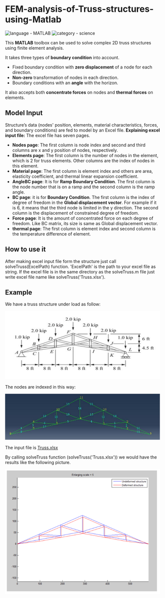 # FEM-analysis-of-Truss-structures-using-Matlab

![language - MATLAB](https://img.shields.io/badge/language-MATLAB-blue)
![category - science](https://img.shields.io/badge/category-science-lightgrey)

This **MATLAB** toolbox can be used to solve complex 2D truss structures using finite element analysis.

It takes three types of **boundary condition** into account.
* Fixed boundary condition with **zero displacement** of a node for each direction.
* **Non-zero** transformation of nodes in each direction.
* Boundary conditions with an **angle** with the horizon.

It also accepts both **concentrate forces** on nodes and **thermal forces** on elements.
  
## Model Input
Structure’s data (nodes' position, elements, material characteristics, forces, and boundary conditions) are fed to model by an Excel file.
**Explaining excel input file:**
The excel file has seven pages.
* **Nodes page**: The first column is node index and second and third columns are x and y position of nodes, respectively.
* **Elements page**: The first column is the number of nodes in the element, which is 2 for truss elements. Other columns are the index of nodes in this element.
* **Material page**: The first column is element index and others are area, elasticity coefficient, and thermal linear expansion coefficient. 
* **AngleBC page**: It is for **Ramp Boundary Condition**. The first column is the node number that is on a ramp and the second column is the ramp angle.
* **BC page**: it is for **Boundary Condition**. The first column is the index of degree of freedom in the **Global displacement vector**. For example if it is 6, it means that the third node is limited in the y direction. The second column is the displacement of constrained degree of freedom.
* **Force page**: It is the amount of concentrated force on each degree of freedom. Like BC matrix, its size is same as Global displacement vector.
* **thermal page**: The first column is element index and second column is the temperature difference of element.

## How to use it
After making excel input file form the structure just call solveTruss(ExcelPath) function. 'ExcelPath' is the path to your excel file as string.
If the excel file is in the same directory as the solveTruss.m file just write excel file name like solveTruss('Truss.xlsx').
## Example
We have a truss structure under load as follow:
<p float="middle">
    <img src="readme_img/Structure.PNG" width="600">
</p>

The nodes are indexed in this way:

<p float="middle">
    <img src="readme_img/Nodesindex.PNG" width="600">
</p>

The input file is <a href="https://github.com/emadfrj/FEM-analysis-of-Truss-structures-using-Matlab/blob/main/Truss.xlsx">Truss.xlsx</a> 


By calling solveTruss function (solveTruss('Truss.xlsx')) we would have the results like the following picture.

<p float="middle">
    <img src="readme_img/results.PNG" width="600">
</p>


